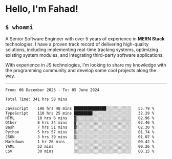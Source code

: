 <h1>Hello, I'm Fahad!</h1>

<h2><code>$ whoami</code></h2>

A Senior Software Engineer with over 5 years of experience in **MERN Stack** technologies. I have a proven track record of delivering high-quality solutions, including implementing real-time tracking systems, optimizing existing system modules, and integrating third-party software applications.

With experience in JS technologies, I'm looking to share my knowledge with the programming community and develop some cool projects along the way.

---

<!--START_SECTION:waka-->

```txt
From: 06 December 2023 - To: 05 June 2024

Total Time: 341 hrs 58 mins

JavaScript    190 hrs 48 mins ██████████████░░░░░░░░░░░   55.79 %
TypeScript    110 hrs 25 mins ████████░░░░░░░░░░░░░░░░░   32.29 %
HTML          10 hrs 6 mins   ▓░░░░░░░░░░░░░░░░░░░░░░░░   02.96 %
Other         8 hrs 24 mins   ▓░░░░░░░░░░░░░░░░░░░░░░░░   02.46 %
Bash          7 hrs 51 mins   ▓░░░░░░░░░░░░░░░░░░░░░░░░   02.30 %
Python        5 hrs 57 mins   ▒░░░░░░░░░░░░░░░░░░░░░░░░   01.74 %
JSON          3 hrs 39 mins   ▒░░░░░░░░░░░░░░░░░░░░░░░░   01.07 %
Markdown      1 hr 26 mins    ░░░░░░░░░░░░░░░░░░░░░░░░░   00.42 %
YAML          52 mins         ░░░░░░░░░░░░░░░░░░░░░░░░░   00.26 %
CSV           30 mins         ░░░░░░░░░░░░░░░░░░░░░░░░░   00.15 %
```

<!--END_SECTION:waka-->

<!--
**heyFahad/heyFahad** is a ✨ _special_ ✨ repository because its `README.md` (this file) appears on your GitHub profile.

Here are some ideas to get you started:

- 🔭 I’m currently working on ...
- 🌱 I’m currently learning ...
- 👯 I’m looking to collaborate on ...
- 🤔 I’m looking for help with ...
- 💬 Ask me about ...
- 📫 How to reach me: ...
- 😄 Pronouns: ...
- ⚡ Fun fact: ...
-->
